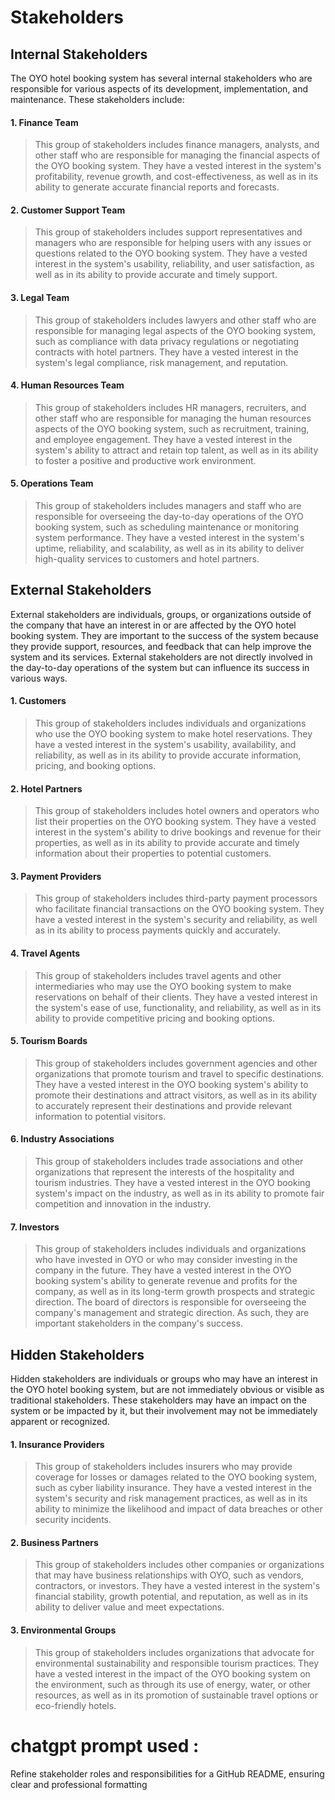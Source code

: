 # Stakeholders

## Internal Stakeholders

The OYO hotel booking system has several internal stakeholders who are responsible for various aspects of its
development, implementation, and maintenance. These stakeholders include:

#### 1. Finance Team

> This group of stakeholders includes finance managers, analysts, and other staff who are responsible for managing the
> financial aspects of the OYO booking system. They have a vested interest in the system's profitability, revenue
> growth,
> and cost-effectiveness, as well as in its ability to generate accurate financial reports and forecasts.

#### 2. Customer Support Team

> This group of stakeholders includes support representatives and managers who are responsible for helping users with
> any issues or questions related to the OYO booking system. They have a vested interest in the system's usability,
> reliability, and user satisfaction, as well as in its ability to provide accurate and timely support.

#### 3. Legal Team

> This group of stakeholders includes lawyers and other staff who are responsible for managing legal aspects of the OYO
> booking system, such as compliance with data privacy regulations or negotiating contracts with hotel partners. They
> have
> a vested interest in the system's legal compliance, risk management, and reputation.

#### 4. Human Resources Team

> This group of stakeholders includes HR managers, recruiters, and other staff who are responsible for managing the
> human resources aspects of the OYO booking system, such as recruitment, training, and employee engagement. They have a
> vested interest in the system's ability to attract and retain top talent, as well as in its ability to foster a
> positive
> and productive work environment.

#### 5. Operations Team

> This group of stakeholders includes managers and staff who are responsible for overseeing the day-to-day operations of
> the OYO booking system, such as scheduling maintenance or monitoring system performance. They have a vested interest
> in
> the system's uptime, reliability, and scalability, as well as in its ability to deliver high-quality services to
> customers and hotel partners.

## External Stakeholders

External stakeholders are individuals, groups, or organizations outside of the company that have an interest in or are
affected by the OYO hotel booking system. They are important to the success of the system because they provide support,
resources, and feedback that can help improve the system and its services. External stakeholders are not directly
involved in the day-to-day operations of the system but can influence its success in various ways.

#### 1. Customers

> This group of stakeholders includes individuals and organizations who use the OYO booking system to make hotel
> reservations. They have a vested interest in the system's usability, availability, and reliability, as well as in its
> ability to provide accurate information, pricing, and booking options.

#### 2. Hotel Partners

> This group of stakeholders includes hotel owners and operators who list their properties on the OYO booking system.
> They have a vested interest in the system's ability to drive bookings and revenue for their properties, as well as in
> its ability to provide accurate and timely information about their properties to potential customers.

#### 3. Payment Providers

> This group of stakeholders includes third-party payment processors who facilitate financial transactions on the OYO
> booking system. They have a vested interest in the system's security and reliability, as well as in its ability to
> process payments quickly and accurately.

#### 4. Travel Agents

> This group of stakeholders includes travel agents and other intermediaries who may use the OYO booking system to make
> reservations on behalf of their clients. They have a vested interest in the system's ease of use, functionality, and
> reliability, as well as in its ability to provide competitive pricing and booking options.

#### 5. Tourism Boards

> This group of stakeholders includes government agencies and other organizations that promote tourism and travel to
> specific destinations. They have a vested interest in the OYO booking system's ability to promote their destinations
> and
> attract visitors, as well as in its ability to accurately represent their destinations and provide relevant
> information
> to potential visitors.

#### 6. Industry Associations

> This group of stakeholders includes trade associations and other organizations that represent the interests of the
> hospitality and tourism industries. They have a vested interest in the OYO booking system's impact on the industry, as
> well as in its ability to promote fair competition and innovation in the industry.

#### 7. Investors

> This group of stakeholders includes individuals and organizations who have invested in OYO or who may consider
> investing in the company in the future. They have a vested interest in the OYO booking system's ability to generate
> revenue and profits for the company, as well as in its long-term growth prospects and strategic direction.
> The board of directors is responsible for overseeing the company's management and strategic direction. As such, they
> are important stakeholders in the company's success.

## Hidden Stakeholders

Hidden stakeholders are individuals or groups who may have an interest in the OYO hotel booking system, but are not
immediately obvious or visible as traditional stakeholders. These stakeholders may have an impact on the system or be
impacted by it, but their involvement may not be immediately apparent or recognized.

#### 1. Insurance Providers

> This group of stakeholders includes insurers who may provide coverage for losses or damages related to the OYO booking
> system, such as cyber liability insurance. They have a vested interest in the system's security and risk management
> practices, as well as in its ability to minimize the likelihood and impact of data breaches or other security incidents.

#### 2. Business Partners

> This group of stakeholders includes other companies or organizations that may have business relationships with OYO,
> such as vendors, contractors, or investors. They have a vested interest in the system's financial stability, growth
> potential, and reputation, as well as in its ability to deliver value and meet expectations.

#### 3. Environmental Groups

> This group of stakeholders includes organizations that advocate for environmental sustainability and responsible
> tourism practices. They have a vested interest in the impact of the OYO booking system on the environment, such as
> through its use of energy, water, or other resources, as well as in its promotion of sustainable travel options or
> eco-friendly hotels.


# chatgpt prompt used : 
Refine stakeholder roles and responsibilities for a GitHub README, ensuring clear and professional formatting
